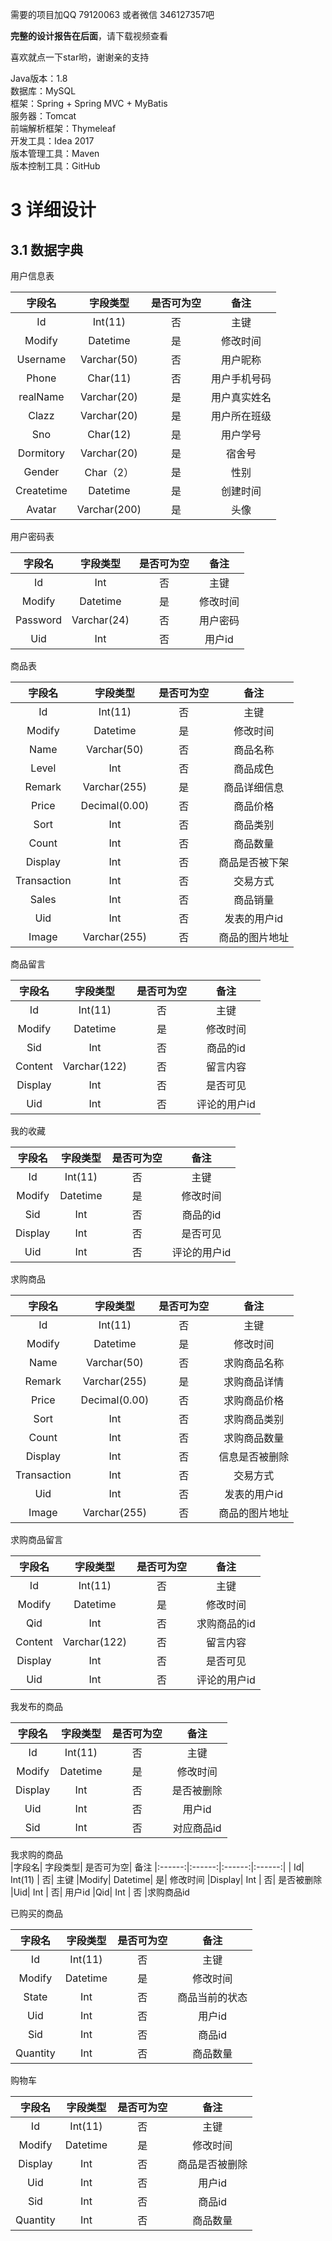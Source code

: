 需要的项目加QQ 79120063 或者微信 346127357吧

**完整的设计报告在后面**，请下载视频查看

喜欢就点一下star哟，谢谢亲的支持  

Java版本：1.8   
数据库：MySQL  
框架：Spring + Spring MVC + MyBatis  
服务器：Tomcat  
前端解析框架：Thymeleaf  
开发工具：Idea 2017  
版本管理工具：Maven  
版本控制工具：GitHub  
# 3 详细设计
## 3.1 数据字典
用户信息表  

| 字段名 |	字段类型|	是否可为空|	备注|
|:------:|:------:|:------:|:------:|
|  Id|	Int(11)	|  否|	主键|
|Modify	|Datetime|	  是|	修改时间|
|Username|	Varchar(50)	 | 否|	用户昵称|
|Phone|	Char(11)|	  否	|  用户手机号码|
|realName|	Varchar(20)	|  是|	  用户真实姓名|
|Clazz|	Varchar(20)	  |是|	  用户所在班级|
|Sno|	Char(12)|	  是|	用户学号|
|Dormitory|	Varchar(20)	|  是|	宿舍号|
|Gender|	Char（2）|	  是|	性别|
|Createtime	|Datetime|	  是|	创建时间|
|Avatar|	Varchar(200)|	  是	| 头像|

用户密码表  

|字段名	|字段类型|	是否可为空|	备注|
|:------:|:------:|:------:|:------:|
|Id|	Int	| 否|	主键|
|Modify	|Datetime|	 是	|修改时间|
|Password|	Varchar(24)	| 否|	用户密码|
|Uid|	Int|	否|	用户id|

商品表  

|字段名	|字段类型|	是否可为空|	备注|
|:------:|:------:|:------:|:------:|
|  Id|	Int(11)	 | 否|	主键
|Modify|	Datetime|	  是|	修改时间
|Name|	Varchar(50)	|  否|	商品名称
|Level|	Int	  |否|	商品成色
|Remark	|Varchar(255)|	  是|	  商品详细信息
|Price|	Decimal(0.00)|	  否|	商品价格
|Sort|	Int	|  否|	商品类别
|Count|	Int	|  否|	商品数量
|Display|	Int	 | 否|	 商品是否被下架
|Transaction	|Int|	  否	|    交易方式
|Sales|	Int	 | 否|	   商品销量|
|Uid	|Int	|  否|	发表的用户id|
|Image|	Varchar(255)|	  否|	商品的图片地址

商品留言  

|字段名	|字段类型|	是否可为空|	备注
|:------:|:------:|:------:|:------:|
|  Id|	Int(11)|	  否|	主键
|Modify|	Datetime|	  是|	修改时间
|Sid|	Int	|  否|	商品的id
|Content|	Varchar(122)|	  否|	留言内容
|Display	|Int|	  否|	是否可见
|Uid	|Int	|  否|	评论的用户id

我的收藏  

|字段名	|字段类型|	是否可为空|	备注
|:------:|:------:|:------:|:------:|
|  Id|	Int(11)	 | 否|	主键
|Modify|	Datetime|	  是|	修改时间
|Sid	|Int	 | 否	|商品的id
|Display	|Int|	  否|	是否可见
|Uid	|Int	|  否|	评论的用户id

求购商品  

|字段名|	字段类型|	是否可为空|	备注
|:------:|:------:|:------:|:------:|
|  Id|	Int(11)	 | 否|	主键
|Modify|	Datetime|	  是|	修改时间
|Name|	Varchar(50)	  |否|	  求购商品名称
|Remark|	Varchar(255)|	  是|	  求购商品详情
|Price|	Decimal(0.00)|	  否|	  求购商品价格
|Sort|	Int	|  否|	  求购商品类别
|Count|	Int	|  否|	  求购商品数量
|Display|	Int	 | 否|	 信息是否被删除
|Transaction|	Int	|  否|	    交易方式
|Uid	|Int	|  否|	发表的用户id
|Image|	Varchar(255)|	  否|	商品的图片地址

求购商品留言  

|字段名|	字段类型|	是否可为空|	备注
|:------:|:------:|:------:|:------:|
|  Id|	Int(11)	|  否|	主键
|Modify|	Datetime|	  是|	修改时间
|Qid	|Int	|  否|	求购商品的id
|Content|	Varchar(122)|	  否|	留言内容
|Display|	Int|	  否|	是否可见
|Uid	|Int	 | 否|	评论的用户id


我发布的商品  

|字段名|	字段类型|	是否可为空|	备注
|:------:|:------:|:------:|:------:|
|  Id|	Int(11)	|  否|	主键
|Modify|	Datetime|	  是|	修改时间
|Display	|Int	|  否|	是否被删除
|Uid	|Int	 | 否|	用户id
|Sid	|Int|	  否|	对应商品id

我求购的商品  
|字段名|	字段类型|	是否可为空|	备注
|:------:|:------:|:------:|:------:|
|  Id|	Int(11)	 | 否|	主键
|Modify|	Datetime|	  是|	修改时间
|Display|	Int	|  否|	是否被删除
|Uid|	Int	|  否|	用户id
|Qid|	Int	|  否	|求购商品id

已购买的商品  

|字段名|	字段类型|	是否可为空|	备注
|:------:|:------:|:------:|:------:|
|  Id|	Int(11)	 | 否	|主键
|Modify|	Datetime|	  是|	修改时间
|State|	Int	 | 否|	商品当前的状态
|Uid	|Int	 | 否|	用户id
|Sid|	Int	|  否|	商品id
|Quantity|	Int	|  否|	商品数量

购物车  

|字段名|	字段类型|	是否可为空|	备注
|:------:|:------:|:------:|:------:|
|  Id|	Int(11)	|  否|	主键
|Modify|	Datetime	|  是|	修改时间
|Display|	Int|	  否|	商品是否被删除
|Uid|	Int|	  否|	用户id
|Sid|	Int|	  否|	商品id
|Quantity|	Int	|  否|	商品数量



